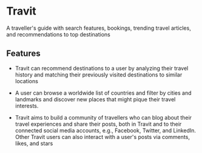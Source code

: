 # Travit
A traveller's guide with search features, bookings, trending travel articles, and recommendations to top destinations

## Features

- Travit can recommend destinations to a user by analyzing their travel history and matching their previously visited destinations to similar locations

- A user can browse a worldwide list of countries and filter by cities and landmarks and discover new places that might pique their travel interests.

- Travit aims to build a community of travellers who can blog about their travel experiences and share their posts, both in Travit and to their connected social media accounts, e.g., Facebook, Twitter, and LinkedIn. Other Travit users can also interact with a user's posts via comments, likes, and stars
